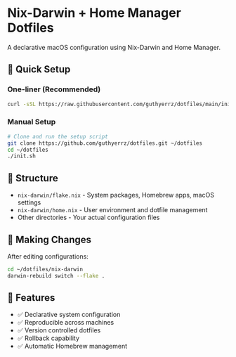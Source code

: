 # Nix-Darwin + Home Manager Dotfiles

A declarative macOS configuration using Nix-Darwin and Home Manager.

## 🚀 Quick Setup

### One-liner (Recommended)
```bash
curl -sSL https://raw.githubusercontent.com/guthyerrz/dotfiles/main/init.sh | bash
```

### Manual Setup
```bash
# Clone and run the setup script
git clone https://github.com/guthyerrz/dotfiles.git ~/dotfiles
cd ~/dotfiles
./init.sh
```

## 📁 Structure

- `nix-darwin/flake.nix` - System packages, Homebrew apps, macOS settings
- `nix-darwin/home.nix` - User environment and dotfile management
- Other directories - Your actual configuration files

## 🔄 Making Changes

After editing configurations:
```bash
cd ~/dotfiles/nix-darwin
darwin-rebuild switch --flake .
```

## 🎯 Features

- ✅ Declarative system configuration
- ✅ Reproducible across machines  
- ✅ Version controlled dotfiles
- ✅ Rollback capability
- ✅ Automatic Homebrew management
